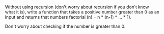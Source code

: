 Without using recursion (don't worry about recursion if you don't know what it is), write a function that takes a positive number greater than 0 as an input and returns that numbers factorial (n! = n * (n-1) * ... * 1).

Don't worry about checking if the number is greater than 0.
